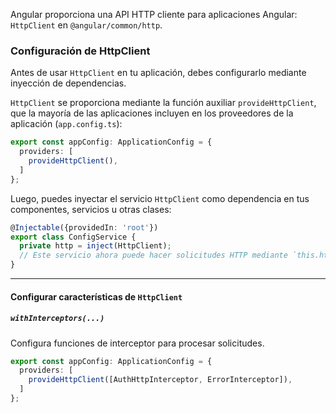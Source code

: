 Angular proporciona una API HTTP cliente para aplicaciones Angular:  `HttpClient` en `@angular/common/http`.  

### Configuración de HttpClient  

Antes de usar `HttpClient` en tu aplicación, debes configurarlo mediante inyección de dependencias.  

`HttpClient` se proporciona mediante la función auxiliar `provideHttpClient`, que la mayoría de las aplicaciones incluyen en los proveedores de la aplicación (`app.config.ts`):  

```typescript
export const appConfig: ApplicationConfig = {
  providers: [
    provideHttpClient(),
  ]
};
```  

Luego, puedes inyectar el servicio `HttpClient` como dependencia en tus componentes, servicios u otras clases:  

```typescript
@Injectable({providedIn: 'root'})
export class ConfigService {
  private http = inject(HttpClient);
  // Este servicio ahora puede hacer solicitudes HTTP mediante `this.http`.
}
```  

---  

#### Configurar características de `HttpClient`  

##### `withInterceptors(...)`  

Configura funciones de interceptor para procesar solicitudes.  

```typescript
export const appConfig: ApplicationConfig = {
  providers: [
    provideHttpClient([AuthHttpInterceptor, ErrorInterceptor]),
  ]
};
```
